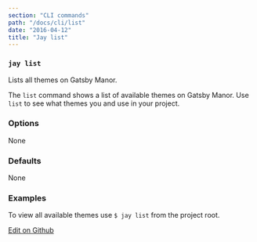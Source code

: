 ```yaml
---
section: "CLI commands"
path: "/docs/cli/list"
date: "2016-04-12"
title: "Jay list"
---
```


### `jay list`
Lists all themes on Gatsby Manor.

The `list` command shows a list of available themes on Gatsby Manor. Use `list` to see what themes you and use in your project.

### Options
None

### Defaults
None

### Examples
To view all available themes use `$ jay list` from the project root.

[Edit on Github](https://github.com/gatsbymanor/gatsby-manor-docs)
